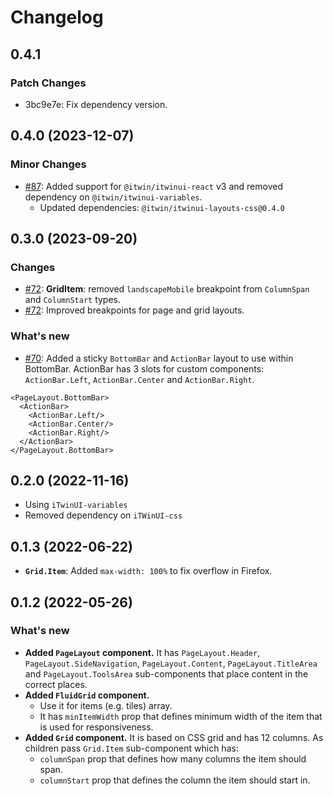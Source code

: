 # Changelog

## 0.4.1

### Patch Changes

- 3bc9e7e: Fix dependency version.

## 0.4.0 (2023-12-07)

### Minor Changes

- [#87](https://github.com/iTwin/iTwinUI-layouts/pull/87): Added support for `@itwin/itwinui-react` v3 and removed dependency on `@itwin/itwinui-variables`.
  - Updated dependencies: `@itwin/itwinui-layouts-css@0.4.0`

## 0.3.0 (2023-09-20)

### Changes

- [#72](https://github.com/iTwin/iTwinUI-layouts/pull/72): **GridItem**: removed `landscapeMobile` breakpoint from `ColumnSpan` and `ColumnStart` types.
- [#72](https://github.com/iTwin/iTwinUI-layouts/pull/72): Improved breakpoints for page and grid layouts.

### What's new

- [#70](https://github.com/iTwin/iTwinUI-layouts/pull/70): Added a sticky `BottomBar` and `ActionBar` layout to use within BottomBar. ActionBar has 3 slots for custom components: `ActionBar.Left`, `ActionBar.Center` and `ActionBar.Right`.

```
<PageLayout.BottomBar>
  <ActionBar>
    <ActionBar.Left/>
    <ActionBar.Center/>
    <ActionBar.Right/>
  </ActionBar>
</PageLayout.BottomBar>
```

## 0.2.0 (2022-11-16)

- Using `iTwinUI-variables`
- Removed dependency on `iTWinUI-css`

## 0.1.3 (2022-06-22)

- **`Grid.Item`**: Added `max-width: 100%` to fix overflow in Firefox.

## 0.1.2 (2022-05-26)

### What's new

- **Added `PageLayout` component.** It has `PageLayout.Header`, `PageLayout.SideNavigation`, `PageLayout.Content`, `PageLayout.TitleArea` and `PageLayout.ToolsArea` sub-components that place content in the correct places.
- **Added `FluidGrid` component.**
  - Use it for items (e.g. tiles) array.
  - It has `minItemWidth` prop that defines minimum width of the item that is used for responsiveness.
- **Added `Grid` component.** It is based on CSS grid and has 12 columns. As children pass `Grid.Item` sub-component which has:
  - `columnSpan` prop that defines how many columns the item should span.
  - `columnStart` prop that defines the column the item should start in.
